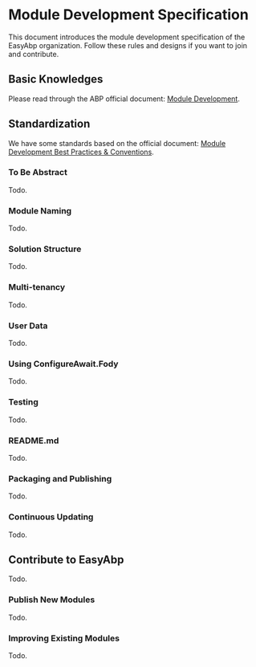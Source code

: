 # Module Development Specification

This document introduces the module development specification of the EasyAbp organization. Follow these rules and designs if you want to join and contribute.

## Basic Knowledges

Please read through the ABP official document: [Module Development](https://docs.abp.io/en/abp/latest/Module-Development-Basics).

## Standardization

We have some standards based on the official document: [Module Development Best Practices & Conventions](https://docs.abp.io/en/abp/latest/Best-Practices/Index).

### To Be Abstract

Todo.

### Module Naming

Todo.

### Solution Structure

Todo.

### Multi-tenancy

Todo.

### User Data

Todo.

### Using ConfigureAwait.Fody

Todo.

### Testing

Todo.

### README.md

Todo.

### Packaging and Publishing

Todo.

### Continuous Updating

Todo.

## Contribute to EasyAbp

Todo.

### Publish New Modules

Todo.

### Improving Existing Modules

Todo.
